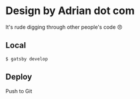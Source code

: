 # Design by Adrian dot com

It's rude digging through other people's code 😠

## Local

`$ gatsby develop`

## Deploy

Push to Git
